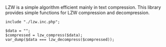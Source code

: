 LZW is a simple algorithm efficient mainly in text compression. This library provides simple functions for LZW compression and decompression.

```
include "./lzw.inc.php";

$data = "";
$compressed = lzw_compress($data);
var_dump($data === lzw_decompress($compressed));
```